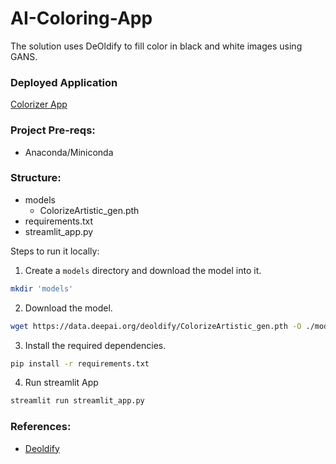 # AI-Coloring-App
The solution uses DeOldify to fill color in black and white images using GANS.

### Deployed Application
[Colorizer App]("http://35.208.52.140:8501/")

### Project Pre-reqs:
- Anaconda/Miniconda

### Structure:
- models
  - ColorizeArtistic_gen.pth
- requirements.txt
- streamlit_app.py

Steps to run it locally:

1. Create a `models` directory and download the model into it.
```bash
mkdir 'models'
```
2. Download the model.
```bash
wget https://data.deepai.org/deoldify/ColorizeArtistic_gen.pth -O ./models/ColorizeArtistic_gen.pth
```
3. Install the required dependencies.
```bash
pip install -r requirements.txt
```
4. Run streamlit App
```bash
streamlit run streamlit_app.py
```
### References:
- [Deoldify]("https://github.com/jantic/DeOldify")
